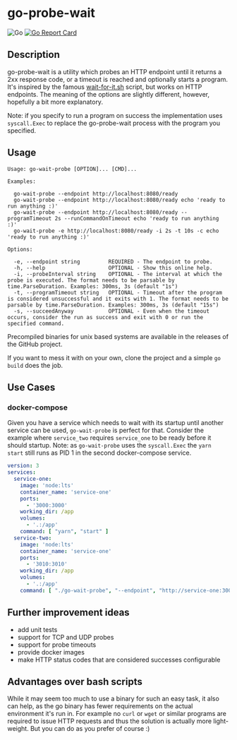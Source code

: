 # go-probe-wait

![Go](https://github.com/mjeri/go-probe-wait/workflows/Go/badge.svg)
[![Go Report Card](https://goreportcard.com/badge/mjeri/go-probe-wait)](https://goreportcard.com/report/mjeri/go-probe-wait)

## Description

go-probe-wait is a utility which probes an HTTP endpoint until it returns a 2xx response code, or a timeout is reached and optionally starts a program.
It's inspired by the famous [wait-for-it.sh](https://github.com/vishnubob/wait-for-it) script, but works on HTTP endpoints.
The meaning of the options are slightly different, however, hopefully a bit more explanatory.

Note: if you specify to run a program on success the implementation uses `syscall.Exec` to replace the go-probe-wait process with the program you specified. 

## Usage

```
Usage: go-wait-probe [OPTION]... [CMD]...

Examples:

  go-wait-probe --endpoint http://localhost:8080/ready
  go-wait-probe --endpoint http://localhost:8080/ready echo 'ready to run anything :)'
  go-wait-probe --endpoint http://localhost:8080/ready --programTimeout 2s --runCommandOnTimeout echo 'ready to run anything :)'
  go-wait-probe -e http://localhost:8080/ready -i 2s -t 10s -c echo 'ready to run anything :)'

Options:

  -e, --endpoint string         REQUIRED - The endpoint to probe.
  -h, --help                    OPTIONAL - Show this online help.
  -i, --probeInterval string    OPTIONAL - The interval at which the probe is executed. The format needs to be parsable by time.ParseDuration. Examples: 300ms, 3s (default "1s")
  -t, --programTimeout string   OPTIONAL - Timeout after the program is considered unsuccessful and it exits with 1. The format needs to be parsable by time.ParseDuration. Examples: 300ms, 3s (default "15s")
  -s, --succeedAnyway           OPTIONAL - Even when the timeout occurs, consider the run as success and exit with 0 or run the specified command.
```

Precompiled binaries for unix based systems are available in the releases of the GitHub project.

If you want to mess it with on your own, clone the project and a simple `go build` does the job.

## Use Cases

### docker-compose

Given you have a service which needs to wait with its startup until another service can be used, `go-wait-probe` is perfect for that.
Consider the example where `service_two` requires `service_one` to be ready before it should startup.
Note: as `go-wait-probe` uses the `syscall.Exec` the `yarn start` still runs as PID 1 in the second docker-compose service.

```yml
version: 3
services:
  service-one:
    image: 'node:lts'
    container_name: 'service-one'
    ports:
      - '3000:3000'
    working_dir: /app
    volumes:
      - '.:/app'
    command: [ "yarn", "start" ]
  service-two:
    image: 'node:lts'
    container_name: 'service-one'
    ports:
      - '3010:3010'
    working_dir: /app
    volumes:
      - '.:/app'
    command: [ "./go-wait-probe", "--endpoint", "http://service-one:3000/ready", "yarn", "start" ]
```

## Further improvement ideas

- add unit tests
- support for TCP and UDP probes
- support for probe timeouts
- provide docker images
- make HTTP status codes that are considered successes configurable


## Advantages over bash scripts

While it may seem too much to use a binary for such an easy task, it also can help, as the go binary has fewer requirements on the actual environment it's run in.
For example no `curl` or `wget` or similar programs are required to issue HTTP requests and thus the solution is actually more light-weight.
But you can do as you prefer of course :)
